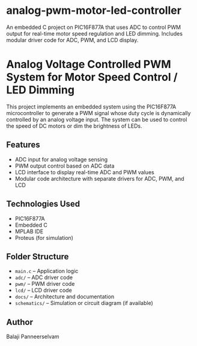 # analog-pwm-motor-led-controller
An embedded C project on PIC16F877A that uses ADC to control PWM output for real-time motor speed regulation and LED dimming. Includes modular driver code for ADC, PWM, and LCD display.
# Analog Voltage Controlled PWM System for Motor Speed Control / LED Dimming

This project implements an embedded system using the PIC16F877A microcontroller to generate a PWM signal whose duty cycle is dynamically controlled by an analog voltage input. The system can be used to control the speed of DC motors or dim the brightness of LEDs.

## Features
- ADC input for analog voltage sensing
- PWM output control based on ADC data
- LCD interface to display real-time ADC and PWM values
- Modular code architecture with separate drivers for ADC, PWM, and LCD

## Technologies Used
- PIC16F877A
- Embedded C
- MPLAB IDE
- Proteus (for simulation)

## Folder Structure
- `main.c` – Application logic
- `adc/` – ADC driver code
- `pwm/` – PWM driver code
- `lcd/` – LCD driver code
- `docs/` – Architecture and documentation
- `schematics/` – Simulation or circuit diagram (if available)

## Author
Balaji Panneerselvam
